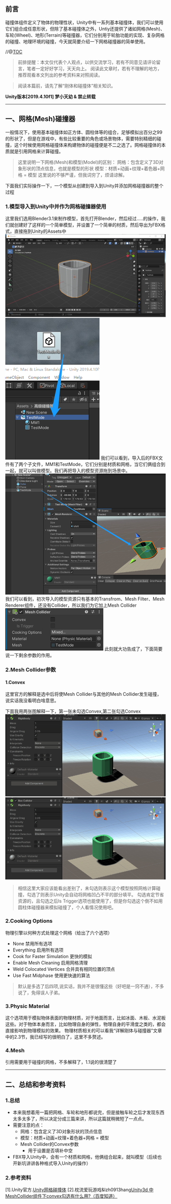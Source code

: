 ## 前言
碰撞体组件定义了物体的物理性状，Unity中有一系列基本碰撞体，我们可以使用它们组合成任意形状，但除了基本碰撞体之外，Untiy还提供了诸如网格(Mesh)、车轮(Wheel)、地形(Terrain)等碰撞器，它们分别用于轮胎功能的实现、复杂网格的碰撞、地理环境的碰撞，今天就简要介绍一下网格碰撞器的简单使用。

//@[TOC](目录)

> 前排提醒：本文仅代表个人观点，以供交流学习，若有不同意见请评论留言，笔者一定好好学习，天天向上。
> 阅读此文章时，若有不理解的地方，推荐观看本文列出的参考资料来对照阅读。

> 阅读本篇前，请先了解“刚体和碰撞体”相关知识。

**Unity版本[2019.4.10f1] 梦小天幼 & 禁止转载**

---

## 一、网格(Mesh)碰撞器
一般情况下，使用基本碰撞体如正方体、圆柱体等的组合，足够模拟出百分之99的形状了，但是在游戏中，有些比较重要的角色或场景物体，需要特别精细的碰撞，这个时候使用网格碰撞体来构建物体的碰撞便是不二之选了。网格碰撞体的本质就是引用网格来计算碰撞。
> 这里说明一下网格(Mesh)和模型(Model)的区别：
> 网格：包含定义了3D对象形状的顶点信息，也就是模型的形状
> 模型：材质+动画+纹理+着色器+网格 = 模型
> 这里说的不够严谨，但我词穷了，烦请谅解。

下面我们实际操作一下，一个模型从创建到导入到Unity并添加网格碰撞器的整个过程

### 1.模型导入到Unity中并作为网格碰撞器使用

这里我们选用Blender3.1来制作模型，首先打开Blender，然后经过.....的操作，我们就创建好了这样的一个简单模型，并设置了一个简单的材质，然后导出为FBX格式，直接拖到Unity的Assets中
<img src="img/p2.png">
<img src="img/p3.png">
我们可以看到，导入后的FBX文件有了两个子文件，MM1和TestMode，它们分别是材质和网格，当它们俩组合到一起，就可以叫做模型。我们再把导入的模型资源拖到场景中。
<img src="img/p4.png">
我们可以看到，初次导入的模型资源只有基本的Transfrom、Mesh Filter、Mesh Renderer组件，还没有Collider，所以我们为它加上Mesh Collider
<img src="img/p1.png">
此刻就大功告成了，下面简要说一下剩余参数的作用。

### 2.Mesh Collider参数

#### 1.Convex
这里官方的解释是选中后将使Mesh Collider与其他的Mesh Collider发生碰撞，说实话我没看明白啥意思。

下面我用两张图解释一下，第一张未勾选Convex,第二张勾选Convex
<img src="img/g1.gif">
<img src="img/g2.gif">

> 相信这里大家应该能看出差别了，未勾选则表示这个模型按照网格计算碰撞，勾选了则表示Unity会自动将网格凹凸不平的部分填平。
> 勾选肯定节省资源的，且勾选之后Is Trigger选项也能使用了，但是你勾选这个倒不如用圆柱体碰撞器来模拟碰撞了，个人看情况使用吧。

### 2.Cooking Options
物理引擎以何种方式处理这个网格（给出了六个选项）
- None 禁用所有选项
- Everything 启用所有选项
- Cook for Faster Simulation 更快的模拟
- Enable Mesh Cleaning 启用网格清理
- Weld Colocated Vertices 合并具有相同位置的顶点
- Use Fast Midphase 使用更快速的算法

> 默认是多选了后四项,说实话，我并不是很懂这些（好吧是一窍不通），不多说了，免得误人子弟。

### 3.Physic Material
这个选项用于模拟物体表面的物理材质，对于地面而言，比如冰面、木板、水泥板这些。对于物体本身而言，比如物理自身的弹性，物理自身的平滑度之类的，都会直接影响到物理模拟的效果。
物理材质相关的可以看我“详解刚体与碰撞器”文章中的2.3节，我已经写的很明白了，这里不多赘述。

### 4.Mesh
引用需要用于碰撞的网格，不多解释了，1.1说的很清楚了

---

## 二、总结和参考资料
### 1.总结
- 本来我想着用一篇把网格、车轮和地形都说完，但是接触车轮之后才发现东西太多太多了，所以决定分成三篇来讲，所以这篇就稍微短了一点点。
- 需要注意的点：
    - 网格：包含定义了3D对象形状的顶点信息
    - 模型：材质+动画+纹理+着色器+网格 = 模型
    - Mesh Collider的Convex参数
        - 用于设置是否填补中空
- FBX导入Unity中，会有一个材质和网格，他俩组合起来，就叫模型（后续也开新坑讲讲各种格式导入Unity的操作）

### 2.参考资料
[1].Unity官方.[Unity网格碰撞体](https://docs.unity3d.com/cn/current/Manual/class-MeshCollider.html)
[2].枕流爱玩游戏&lzh0913hang[Unity3d 中MeshCollider组件下convex勾选有什么用?（百度知道）](https://zhidao.baidu.com/question/1994161000530362907.html)
